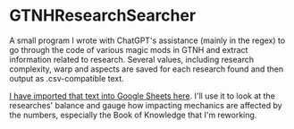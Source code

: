 # GTNHResearchSearcher
 
A small program I wrote with ChatGPT's assistance (mainly in the regex) to go through the code of various magic mods in GTNH and extract information related to research. Several values, including research complexity, warp and aspects are saved for each research found and then output as .csv-compatible text.

[I have imported that text into Google Sheets here](https://docs.google.com/spreadsheets/d/1OBphRWEgULJn7NJly-PGx6q68cvey2ZBy24bTQvZdBE/edit?usp=sharing). I'll use it to look at the researches' balance and gauge how impacting mechanics are affected by the numbers, especially the Book of Knowledge that I'm reworking.
